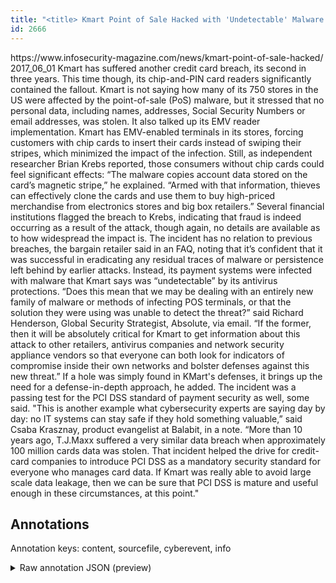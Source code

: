 ```yaml
---
title: "<title> Kmart Point of Sale Hacked with 'Undetectable' Malware </title>"
id: 2666
---
```


<title> Kmart Point of Sale Hacked with 'Undetectable' Malware </title>
<source> https://www.infosecurity-magazine.com/news/kmart-point-of-sale-hacked/ </source>
<date> 2017_06_01 </date>
<text>
Kmart has suffered another credit card breach, its second in three years. This time though, its chip-and-PIN card readers significantly contained the fallout.
Kmart is not saying how many of its 750 stores in the US were affected by the point-of-sale (PoS) malware, but it stressed that no personal data, including names, addresses, Social Security Numbers or email addresses, was stolen. It also talked up its EMV reader implementation.
Kmart has EMV-enabled terminals in its stores, forcing customers with chip cards to insert their cards instead of swiping their stripes, which minimized the impact of the infection. Still, as independent researcher Brian Krebs reported, those consumers without chip cards could feel significant effects:
“The malware copies account data stored on the card’s magnetic stripe,” he explained. “Armed with that information, thieves can effectively clone the cards and use them to buy high-priced merchandise from electronics stores and big box retailers.”
Several financial institutions flagged the breach to Krebs, indicating that fraud is indeed occurring as a result of the attack, though again, no details are available as to how widespread the impact is.
The incident has no relation to previous breaches, the bargain retailer said in an FAQ, noting that it’s confident that it was successful in eradicating any residual traces of malware or persistence left behind by earlier attacks. Instead, its payment systems were infected with malware that Kmart says was “undetectable” by its antivirus protections.
“Does this mean that we may be dealing with an entirely new family of malware or methods of infecting POS terminals, or that the solution they were using was unable to detect the threat?” said Richard Henderson, Global Security Strategist, Absolute, via email. “If the former, then it will be absolutely critical for Kmart to get information about this attack to other retailers, antivirus companies and network security appliance vendors so that everyone can both look for indicators of compromise inside their own networks and bolster defenses against this new threat.”
If a hole was simply found in KMart's defenses, it brings up the need for a defense-in-depth approach, he added.
The incident was a passing test for the PCI DSS standard of payment security as well, some said.
"This is another example what cybersecurity experts are saying day by day: no IT systems can stay safe if they hold something valuable,” said Csaba Krasznay, product evangelist at Balabit, in a note. “More than 10 years ago, T.J.Maxx suffered a very similar data breach when approximately 100 million cards data was stolen. That incident helped the drive for credit-card companies to introduce PCI DSS as a mandatory security standard for everyone who manages card data. If Kmart was really able to avoid large scale data leakage, then we can be sure that PCI DSS is mature and useful enough in these circumstances, at this point."
</text>



## Annotations

Annotation keys: content, sourcefile, cyberevent, info

<details>
<summary>Raw annotation JSON (preview)</summary>

```json
{
  "content": "Kmart has suffered another credit card breach, its second in three years. This time though, its chip-and-PIN card readers significantly contained the fallout. Kmart is not saying how many of its 750 stores in the US were affected by the point-of-sale (PoS) malware, but it stressed that no personal data, including names, addresses, Social Security Numbers or email addresses, was stolen. It also talked up its EMV reader implementation. Kmart has EMV-enabled terminals in its stores, forcing customers with chip cards to insert their cards instead of swiping their stripes, which minimized the impact of the infection. Still, as independent researcher Brian Krebs reported, those consumers without chip cards could feel significant effects: \u201cThe malware copies account data stored on the card\u2019s magnetic stripe,\u201d he explained. \u201cArmed with that information, thieves can effectively clone the cards and use them to buy high-priced merchandise from electronics stores and big box retailers.\u201d Several financial institutions flagged the breach to Krebs, indicating that fraud is indeed occurring as a result of the attack, though again, no details are available as to how widespread the impact is. The incident has no relation to previous breaches, the bargain retailer said in an FAQ, noting that it\u2019s confident that it was successful in eradicating any residual traces of malware or persistence left behind by earlier attacks. Instead, its payment systems were infected with malware that Kmart says was \u201cundetectable\u201d by its antivirus protections. \u201cDoes this mean that we may be dealing with an entirely new family of malware or methods of infecting POS terminals, or that the solution they were using was unable to detect the threat?\u201d said Richard Henderson, Global Security Strategist, Absolute, via email. \u201cIf the former, then it will be absolutely critical for Kmart to get information about this attack to other retailers, antivirus companies and network security appliance vendors so that everyone can both look for indicators of compromise inside their own networks and bolster defenses against this new threat.\u201d If a hole was simply found in KMart's defenses, it brings up the need for a defense-in-depth approach, he added. The incident was a passing test for the PCI DSS standard of payment security as well, some said. \"This is another example what cybersecurity experts are saying day by day: no IT systems can stay safe if they hold something valuable,\u201d said Csaba Krasznay, product evangelist at Balabit, in a note. \u201cMore than 10 years ago, T.J.Maxx suffered a very similar data breach when approximately 100 million cards data was stolen. That incident helped the drive for credit-card companies to introduce PCI DSS as a mandatory security standard for everyone who manages card data. If Kmart was really able to avoid large scale data leakage, then we can be sure that PCI DSS is mature and useful enough in these circumstances, at this point.\"",
  "sourcefile": "2666.txt",
  "cyberevent": {
    "hopper": [
      {
        "index": 0,
        "relation": "Same",
        "events": [
          {
            "index": "E5",
            "type": "Attack",
            "realis": "Actual",
            "nugget": {
              "startOffset": 2640,
              "index": "T27",
              "endOffset": 2650,
              "text": "was stolen"
            },
            "argument": [
              {
                "index": "T26",
                "text": "cards data",
                "endOffset": 2639,
                "role": {
                  "type": "Compromised-Data"
                },
                "startOffset": 2629,
                "type": "PII"
              },
              {
                "index": "T25",
                "text": "100 million",
                "endOffset": 2628,
                "role": {
                  "type": "Number-of-Data"
                },
        
```
</details>
